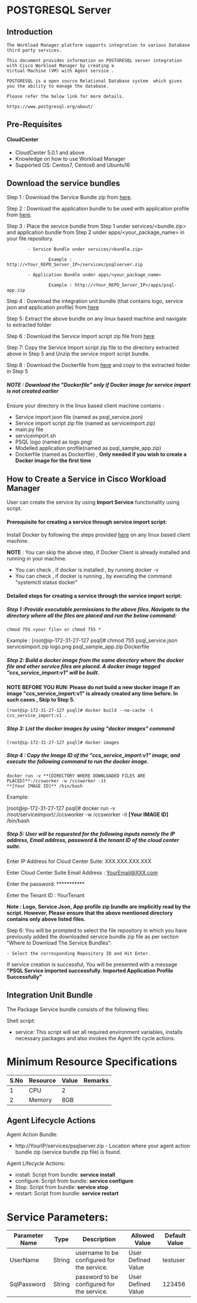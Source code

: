 
# POSTGRESQL Server

## Introduction

    The Workload Manager platform supports integration to various Database third party services.

    This document provides information on POSTGRESQL server integration with Cisco Workload Manager by creating a 
    Virtual Machine (VM) with Agent service .

    POSTGRESQL is a open source Relational Database system  which gives you the ability to manage the database.

    Please refer the below link for more details.

    https://www.postgresql.org/about/

## Pre-Requisites
#### CloudCenter
- CloudCenter 5.0.1 and above
- Knowledge on how to use Workload Manager
- Supported OS: Centos7, Centos6 and Ubuntu16

## Download the service bundles

 Step 1 : Download the Service Bundle zip from [here](https://wwwin-github.cisco.com/CloudCenterSuite/Content-Factory/raw/master/Databases/POSTGRESQL/WorkloadManager/ServiceBundle/psqlserver.zip). 
   
 Step 2 : Download the application bundle to be used with application profile from [here](https://wwwin-github.cisco.com/CloudCenterSuite/Content-Factory/raw/master/Databases/POSTGRESQL/WorkloadManager/ApplicationProfiles/artifacts/psql-app.zip).
   
 Step 3 : Place the service bundle from Step 1 under services/<bundle.zip> and application bundle from Step 2 under apps/<your_package_name> in your file repository.
          
            - Service Bundle under services/<bundle.zip>
                    
                    Example : http://<Your_REPO_Server_IP>/services/psqlserver.zip 
    
            - Application Bundle under apps/<your_package_name>	
            
                    Example : http://<Your_REPO_Server_IP>/apps/psql-app.zip
   
 Step 4 : Download the integration unit bundle (that contains logo, service json and application profile) from [here](https://wwwin-github.cisco.com/CloudCenterSuite/Content-Factory/raw/master/Databases/POSTGRESQL/WorkloadManager/psql_iu.zip)
 
 Step 5: Extract the above bundle on any linux based machine and navigate to extracted folder

 Step 6 : Download the Service Import script zip file from [here](https://wwwin-github.cisco.com/CloudCenterSuite/Content-Factory/raw/master/Scripts/serviceimport.zip) 
 
 Step 7: Copy the Service Import script zip file to the directory extracted above in Step 5 and Unzip the service import script bundle.

 Step 8 : Download the Dockerfile from [here](https://wwwin-github.cisco.com/CloudCenterSuite/Content-Factory/raw/master/dockerimages/Dockerfile) and copy to the extracted folder in Step 5
 
 ##### NOTE : Download the "Dockerfile" only if Docker image for service import is not created earlier
   
 Ensure your directory in the linux based client machine contains :

- Service import json file (named as psql_service.json)
- Service import script zip file (named as serviceimport.zip)
- main.py file
- serviceimport.sh
- PSQL logo (named as logo.png)
- Modelled application profile(named as psql_sample_app.zip)
- Dockerfile (named as Dockerfile) , **Only needed if you wish to create a Docker image for the first time**
   
## How to Create a Service in Cisco Workload Manager

User can create the service by using **Import Service** functionality using script.

#### Prerequisite for creating a service through service import script:

Install Docker by following the steps provided [here](https://wwwin-github.cisco.com/CloudCenterSuite/Content-Factory/raw/master/dockerimages/Steps%20for%20Installation%20of%20Docker%20CE%20on%20CentOS7_V2.docx) on any linux based client machine.

**NOTE** : You can skip the above step, if Docker Client is already installed and running in your machine. 
- You can check , if docker is installed , by running docker -v
- You can check , if docker is running , by executing the command "systemctl status docker"
  
#### Detailed steps for creating a service through the service import script:

##### Step 1 :Provide executable permissions to the above files. Navigate to the directory where all the files are placed and run the below command:
   
    chmod 755 <your file> or chmod 755 *
    
    
Example : 
    [root@ip-172-31-27-127 psql]# chmod 755 psql_service.json serviceimport.zip logo.png psql_sample_app.zip Dockerfile

##### Step 2: Build a docker image from the same directory where the docker file and other service files are placed. A docker image tagged "ccs_service_import:v1" will be built.

**NOTE BEFORE YOU RUN: Please do not build a new docker image if an image "ccs_service_import:v1" is already created any time before. In such cases , Skip to Step 5.**

    [root@ip-172-31-27-127 psql]# docker build --no-cache -t ccs_service_import:v1 .

##### Step 3: List the docker images by using "docker images" command

    [root@ip-172-31-27-127 psql]# docker images

##### Step 4 : Copy the Image ID of the "ccs_service_import:v1" image, and execute the following command to run the docker image.

    docker run -v **[DIRECTORY WHERE DOWNLOADED FILES ARE PLACED]**:/ccsworker -w /ccsworker -it 
    **[Your IMAGE ID]** /bin/bash

Example:  

[root@ip-172-31-27-127 psql]# docker run -v /root/serviceimport/:/ccsworker -w /ccsworker -it **[Your IMAGE ID]** /bin/bash

##### Step 5: User will be requested for the following inputs namely the IP address, Email address, password & the tenant ID of the cloud center suite.

Enter IP Address for Cloud Center Suite: XXX.XXX.XXX.XXX

Enter Cloud Center Suite Email Address : YourEmail@XXX.com

Enter the password: ***********

Enter the Tenant ID  : YourTenant

**Note : Logo, Service Json, App profile zip bundle are implicitly read by the script. However, Please ensure that the above mentioned directory contains only above listed files.**

Step 6: You will be prompted to select the file repository in which you have previously added the downloaded service bundle zip file as per section "Where to Download The Service Bundles". 

    - Select the corresponding Repository ID and Hit Enter.

If service creation is successful, You will be presented with a message **"PSQL Service imported successfully. Imported Application Profile Successfully"**

## Integration Unit Bundle

The Package Service bundle consists of the following files:

Shell script:

- service: This script will set all required environment variables, installs necessary packages and also invokes the Agent life cycle actions.

# Minimum Resource Specifications

S.No | Resource   |  Value   | Remarks
---- | ---------- |--------- | ------- 
 1   |  CPU       | 2        |        
 2   |  Memory    | 8GB      |        

## Agent Lifecycle Actions 

Agent Action Bundle: 
 - http://YourIP/services/psqlserver.zip - Location where your agent action bundle zip (service bundle zip file) is found.
 
Agent Lifecycle Actions:
 - install: Script from bundle: **service install**
 - configure: Script from bundle: **service configure** 
 - Stop: Script from bundle: **service stop**
 - restart: Script from bundle: **service restart**


#  Service Parameters:

| Parameter Name | Type | Description | Allowed Value |Default Value |
| ------ | ------ | ------ |------ | ------ |
| UserName       | String  | username to be configured for the service. | User Defined Value | testuser |
| SqlPassword    | String  | password to be configured for the service. | User Defined Value | 123456 |



